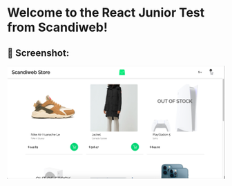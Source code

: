 # Welcome to the React Junior Test from Scandiweb!

## 📱 Screenshot:

<img src="readmeimages/screenshot.png">
